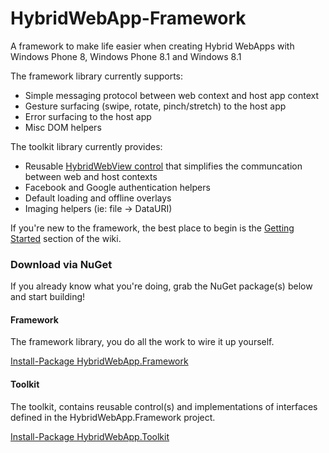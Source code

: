 HybridWebApp-Framework
======================

A framework to make life easier when creating Hybrid WebApps with Windows Phone 8, Windows Phone 8.1 and Windows 8.1

The framework library currently supports:
* Simple messaging protocol between web context and host app context
* Gesture surfacing (swipe, rotate, pinch/stretch) to the host app 
* Error surfacing to the host app
* Misc DOM helpers

The toolkit library currently provides:
* Reusable [HybridWebView control](https://github.com/craigomatic/HybridWebApp-Framework/wiki/HybridWebView-Control) that simplifies the communcation between web and host contexts
* Facebook and Google authentication helpers
* Default loading and offline overlays
* Imaging helpers (ie: file -> DataURI)

If you're new to the framework, the best place to begin is the [Getting Started](https://github.com/craigomatic/HybridWebApp-Framework/wiki#getting-started) section of the wiki. 

### Download via NuGet

If you already know what you're doing, grab the NuGet package(s) below and start building!

#### Framework

The framework library, you do all the work to wire it up yourself.

[Install-Package HybridWebApp.Framework](https://www.nuget.org/packages/HybridWebApp.Framework/)

#### Toolkit

The toolkit, contains reusable control(s) and implementations of interfaces defined in the HybridWebApp.Framework project. 

[Install-Package HybridWebApp.Toolkit](https://www.nuget.org/packages/HybridWebApp.Toolkit/)

